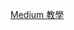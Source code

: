 
<a target="__blank" href="https://medium.com/yulinchou/2019-laravel-6-0-paypal-%E5%9C%96%E6%96%87%E6%95%99%E5%AD%B8-4ea43fd1ac0b">Medium 教學</a>
